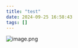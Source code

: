 ```yaml
---
title: "test"
date: 2024-09-25 16:58:43
tags: []
---
```

![image.png](https://how-to-1258460161.cos.ap-shanghai.myqcloud.com/how-to/20240910235357.webp)
